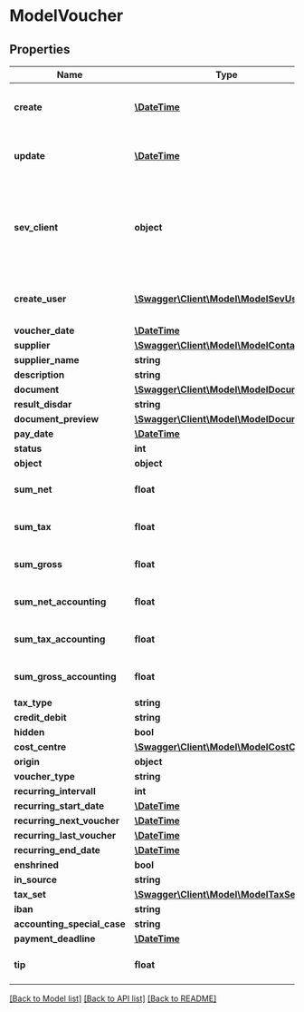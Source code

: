 # ModelVoucher

## Properties
Name | Type | Description | Notes
------------ | ------------- | ------------- | -------------
**create** | [**\DateTime**](\DateTime.md) | date the voucher was created | [optional] 
**update** | [**\DateTime**](\DateTime.md) | date the voucher was last updated | [optional] 
**sev_client** | **object** | sevClient is the unique id every customer has and is used in nearly all operations | [optional] 
**create_user** | [**\Swagger\Client\Model\ModelSevUser**](ModelSevUser.md) | sevUser who created the voucher | [optional] 
**voucher_date** | [**\DateTime**](\DateTime.md) |  | [optional] 
**supplier** | [**\Swagger\Client\Model\ModelContact**](ModelContact.md) |  | [optional] 
**supplier_name** | **string** |  | [optional] 
**description** | **string** |  | [optional] 
**document** | [**\Swagger\Client\Model\ModelDocument**](ModelDocument.md) |  | [optional] 
**result_disdar** | **string** |  | [optional] 
**document_preview** | [**\Swagger\Client\Model\ModelDocument**](ModelDocument.md) |  | [optional] 
**pay_date** | [**\DateTime**](\DateTime.md) |  | [optional] 
**status** | **int** |  | [optional] 
**object** | **object** |  | [optional] 
**sum_net** | **float** |  | [optional] [default to 0.0]
**sum_tax** | **float** |  | [optional] [default to 0.0]
**sum_gross** | **float** |  | [optional] [default to 0.0]
**sum_net_accounting** | **float** |  | [optional] [default to 0.0]
**sum_tax_accounting** | **float** |  | [optional] [default to 0.0]
**sum_gross_accounting** | **float** |  | [optional] [default to 0.0]
**tax_type** | **string** |  | [optional] 
**credit_debit** | **string** |  | [optional] 
**hidden** | **bool** |  | [optional] 
**cost_centre** | [**\Swagger\Client\Model\ModelCostCentre**](ModelCostCentre.md) |  | [optional] 
**origin** | **object** |  | [optional] 
**voucher_type** | **string** |  | [optional] 
**recurring_intervall** | **int** |  | [optional] 
**recurring_start_date** | [**\DateTime**](\DateTime.md) |  | [optional] 
**recurring_next_voucher** | [**\DateTime**](\DateTime.md) |  | [optional] 
**recurring_last_voucher** | [**\DateTime**](\DateTime.md) |  | [optional] 
**recurring_end_date** | [**\DateTime**](\DateTime.md) |  | [optional] 
**enshrined** | **bool** |  | [optional] 
**in_source** | **string** |  | [optional] 
**tax_set** | [**\Swagger\Client\Model\ModelTaxSet**](ModelTaxSet.md) |  | [optional] 
**iban** | **string** |  | [optional] 
**accounting_special_case** | **string** |  | [optional] 
**payment_deadline** | [**\DateTime**](\DateTime.md) |  | [optional] 
**tip** | **float** |  | [optional] [default to 0.0]

[[Back to Model list]](../README.md#documentation-for-models) [[Back to API list]](../README.md#documentation-for-api-endpoints) [[Back to README]](../README.md)


